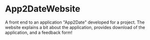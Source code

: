 # App2DateWebsite
A front end to an application "App2Date" developed for a project.
The website explains a bit about the application, provides download of the application, and a feedback form!
